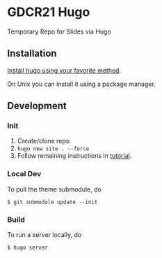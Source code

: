 # GDCR21 Hugo

Temporary Repo for Slides via Hugo

## Installation

[Install hugo using your favorite method](https://gohugo.io/getting-started/quick-start/).

On Unix you can install it using a package manager.

## Development

### Init

1. Create/clone repo
1. `hugo new site . --force`
1. Follow remaining instructions in [tutorial](https://github.com/dzello/reveal-hugo/#create-your-first-presentation).

### Local Dev

To pull the theme submodule, do

```console
$ git submodule update --init
```

### Build

To run a server locally, do

```console
$ hugo server
```
